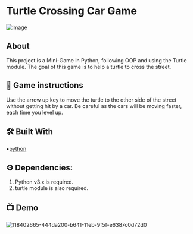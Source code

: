 # Turtle Crossing Car Game

![image](https://user-images.githubusercontent.com/128680209/227937658-23018768-5fac-40bb-8cfc-6c7cf670c4f0.png)

##  About
This project is a Mini-Game in Python, following OOP and using the Turtle module. The goal of this game is to help a turtle to cross the street.

## 📝 Game instructions
Use the arrow up key to move the turtle to the other side of the street without getting hit by a car.
Be careful as the cars will be moving faster, each time you level up.

## 🛠 Built With

•[python](https://www.python.org/downloads)

## ⚙️ Dependencies:

1. Python v3.x is required.
2. turtle module is also required.

## 📺 Demo

![118402665-444da200-b641-11eb-9f5f-e6387c0d72d0](https://user-images.githubusercontent.com/128680209/228138315-b0ad12fe-92c1-4a5f-ae83-e9e184d38308.gif)
